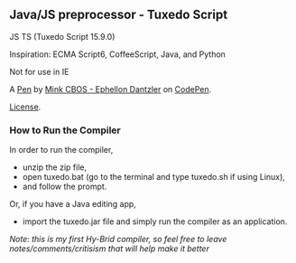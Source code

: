 Java/JS preprocessor - Tuxedo Script
-----------------------------------------------------
JS TS (Tuxedo Script 15.9.0)

Inspiration:
ECMA Script6, CoffeeScript, Java, and Python

Not for use in IE

A [Pen](http://codepen.io/Ephellon/pen/EvxVaJ) by [Mink CBOS - Ephellon Dantzler](http://codepen.io/Ephellon) on [CodePen](http://codepen.io/).

[License](http://codepen.io/Ephellon/pen/EVxVaj/license).

### How to Run the Compiler
In order to run the compiler,
- unzip the zip file,
- open tuxedo.bat (go to the terminal and type tuxedo.sh if using Linux),
- and follow the prompt.

Or, if you have a Java editing app,
- import the tuxedo.jar file and simply run the compiler as an application.

_Note: this is my first Hy-Brid compiler, so feel free to leave notes/comments/critisism that will help make it better_
